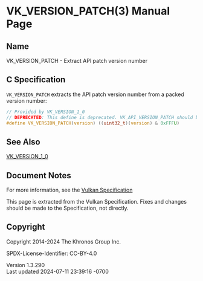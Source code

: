# VK_VERSION_PATCH(3) Manual Page

## Name

VK_VERSION_PATCH - Extract API patch version number



## <a href="#_c_specification" class="anchor"></a>C Specification

`VK_VERSION_PATCH` extracts the API patch version number from a packed
version number:

``` c
// Provided by VK_VERSION_1_0
// DEPRECATED: This define is deprecated. VK_API_VERSION_PATCH should be used instead.
#define VK_VERSION_PATCH(version) ((uint32_t)(version) & 0xFFFU)
```

## <a href="#_see_also" class="anchor"></a>See Also

[VK_VERSION_1_0](https://registry.khronos.org/vulkan/specs/1.3-extensions/man/html/VK_VERSION_1_0.html)

## <a href="#_document_notes" class="anchor"></a>Document Notes

For more information, see the <a
href="https://registry.khronos.org/vulkan/specs/1.3-extensions/html/vkspec.html#VK_VERSION_PATCH"
target="_blank" rel="noopener">Vulkan Specification</a>

This page is extracted from the Vulkan Specification. Fixes and changes
should be made to the Specification, not directly.

## <a href="#_copyright" class="anchor"></a>Copyright

Copyright 2014-2024 The Khronos Group Inc.

SPDX-License-Identifier: CC-BY-4.0

Version 1.3.290  
Last updated 2024-07-11 23:39:16 -0700
